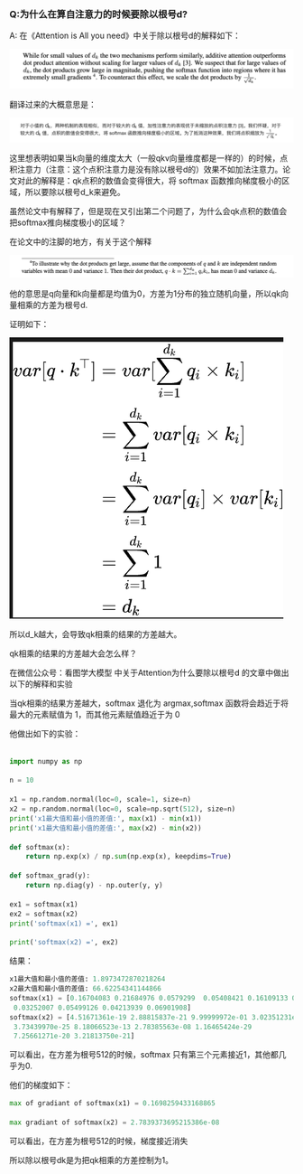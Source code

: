 ### Q:为什么在算自注意力的时候要除以根号d?

A:  在《Attention is All you need》中关于除以根号d的解释如下：

![qa1](./img/qa1.png)

翻译过来的大概意思是：


![qa2](./img/qa2.png)

这里想表明如果当k向量的维度太大（一般qkv向量维度都是一样的）的时候，点积注意力（注意：这个点积注意力是没有除以根号d的）效果不如加法注意力。论文对此的解释是：qk点积的数值会变得很大，将 softmax 函数推向梯度极小的区域，所以要除以根号d_k来避免。

虽然论文中有解释了，但是现在又引出第二个问题了，为什么会qk点积的数值会把softmax推向梯度极小的区域？

在论文中的注脚的地方，有关于这个解释

![qa3](./img/qa3.png)

他的意思是q向量和k向量都是均值为0，方差为1分布的独立随机向量，所以qk向量相乘的方差为根号d.

证明如下：

![qa3](./img/qa4.png)

所以d_k越大，会导致qk相乘的结果的方差越大。

qk相乘的结果的方差越大会怎么样？

在微信公众号：看图学大模型 中关于Attention为什么要除以根号d 的文章中做出以下的解释和实验

当qk相乘的结果方差越大，softmax 退化为 argmax,softmax 函数将会趋近于将最大的元素赋值为 1，而其他元素赋值趋近于为 0

他做出如下的实验：

```python

import numpy as np

n = 10

x1 = np.random.normal(loc=0, scale=1, size=n)
x2 = np.random.normal(loc=0, scale=np.sqrt(512), size=n)
print('x1最大值和最小值的差值:', max(x1) - min(x1))
print('x1最大值和最小值的差值:', max(x2) - min(x2))

def softmax(x):
    return np.exp(x) / np.sum(np.exp(x), keepdims=True)

def softmax_grad(y):
    return np.diag(y) - np.outer(y, y)

ex1 = softmax(x1)
ex2 = softmax(x2)
print('softmax(x1) =', ex1)

print('softmax(x2) =', ex2)


```

结果：

```python
x1最大值和最小值的差值: 1.8973472870218264
x2最大值和最小值的差值: 66.62254341144866
softmax(x1) = [0.16704083 0.21684976 0.0579299  0.05408421 0.16109133 0.14433417
 0.03252007 0.05499126 0.04213939 0.06901908]
softmax(x2) = [4.51671361e-19 2.88815837e-21 9.99999972e-01 3.02351231e-17
 3.73439970e-25 8.18066523e-13 2.78385563e-08 1.16465424e-29
 7.25661271e-20 3.21813750e-21]

```

可以看出，在方差为根号512的时候，softmax 只有第三个元素接近1，其他都几乎为0.

他们的梯度如下：

```python
max of gradiant of softmax(x1) = 0.1698259433168865

max gradiant of softmax(x2) = 2.7839373695215386e-08

```

可以看出，在方差为根号512的时候，梯度接近消失

所以除以根号dk是为把qk相乘的方差控制为1。



